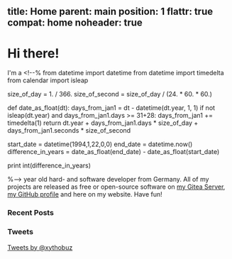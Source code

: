 title: Home
parent: main
position: 1
flattr: true
compat: home
noheader: true
---

# Hi there!

<div id="index-avatar"></div>

I'm a <!--%
from datetime import datetime
from datetime import timedelta
from calendar import isleap

size_of_day = 1. / 366.
size_of_second = size_of_day / (24. * 60. * 60.)

def date_as_float(dt):
    days_from_jan1 = dt - datetime(dt.year, 1, 1)
    if not isleap(dt.year) and days_from_jan1.days >= 31+28:
        days_from_jan1 += timedelta(1)
    return dt.year + days_from_jan1.days * size_of_day + days_from_jan1.seconds * size_of_second

start_date = datetime(1994,1,22,0,0)
end_date = datetime.now()
difference_in_years = date_as_float(end_date) - date_as_float(start_date)

print int(difference_in_years)

%--> year old hard- and software developer from Germany.
All of my projects are released as free or open-source software on [my Gitea Server](https://git.xythobuz.de/thomas), [my GitHub profile](https://github.com/xythobuz) and here on my website. Have fun!

### Recent Posts

<!--%
from datetime import datetime
posts = [p for p in pages if "date" in p]
posts.sort(key=lambda p: p.get("date"), reverse=True)
for p in posts[0:5]:
    date = datetime.strptime(p.date, "%Y-%m-%d").strftime("%B %d, %Y")
    if "post" in p:
        print "  * **[%s](%s)** - %s" % (p.post, p.url, date)
    else:
        print "  * **[%s](%s)** - %s" % (p.title, p.url, date)

    if p.get("description", "") != "":
        print "<br><span class=\"listdesc\">" + p.get("description", "") + "</span>"
%-->

### Tweets

<div id="index-twitter-page">
<a class="twitter-timeline" data-dnt="true" href="https://twitter.com/xythobuz" data-widget-id="318732638158471170" data-chrome="noheader nofooter">Tweets by @xythobuz</a>
<script>!function(d,s,id){var js,fjs=d.getElementsByTagName(s)[0],p=/^http:/.test(d.location)?'http':'https';if(!d.getElementById(id)){js=d.createElement(s);js.id=id;js.src=p+"://platform.twitter.com/widgets.js";fjs.parentNode.insertBefore(js,fjs);}}(document,"script","twitter-wjs");</script>
</div>
